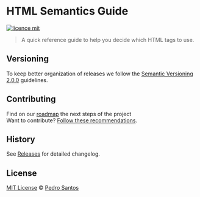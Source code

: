 # HTML Semantics Guide

[![licence mit](https://img.shields.io/badge/licence-MIT-blue.svg)](https://github.com/pedrohenri/html-semantics-guide/blob/master/LICENSE.md)

> A quick reference guide to help you decide which HTML tags to use.

## Versioning

To keep better organization of releases we follow the [Semantic Versioning 2.0.0](http://semver.org/) guidelines.

## Contributing
Find on our [roadmap](https://github.com/pedrohenri/html-semantics-guide/issues/1) the next steps of the project
<br>
Want to contribute? [Follow these recommendations](https://github.com/pedrohenri/html-semantics-guide/blob/master/CONTRIBUTING.md).

## History
See [Releases](https://github.com/pedrohenri/html-semantics-guide/releases) for detailed changelog.

## License
[MIT License](https://github.com/pedrohenri/html-semantics-guide/blob/master/LICENSE.md) © [Pedro Santos](http://pedrohs.com/)
